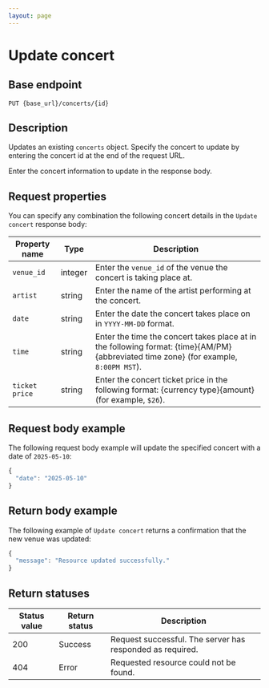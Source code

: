 ```yaml
---
layout: page
---
```


# Update concert

## Base endpoint

```shell
PUT {base_url}/concerts/{id}
```

## Description

Updates an existing `concerts` object. Specify the concert to update by entering the concert id at the end of the request URL.

Enter the concert information to update in the response body.

## Request properties

You can specify any combination the following concert details in the `Update concert` response body:

| Property name | Type | Description |
| ------------- | ----------- | ----------- |
| `venue_id` | integer | Enter the `venue_id` of the venue the concert is taking place at. |
| `artist` | string | Enter the name of the artist performing at the concert. |
| `date` | string | Enter the date the concert takes place on in `YYYY-MM-DD` format. |
| `time` | string | Enter the time the concert takes place at in the following format: {time}{AM/PM} {abbreviated time zone} (for example, `8:00PM MST`).|
| `ticket price` | string | Enter the concert ticket price in the following format: {currency type}{amount} (for example, `$26`).|

## Request body example

The following request body example will update the specified concert with a date of `2025-05-10`:

```js
{
  "date": "2025-05-10"
}

```

## Return body example

The following example of `Update concert` returns a confirmation that the new venue was updated:

```js
{
  "message": "Resource updated successfully."
}

```

## Return statuses

| Status value | Return status | Description |
| ------------- | ----------- | ----------- |
| 200 | Success | Request successful. The server has responded as required. |
| 404 | Error | Requested resource could not be found. |
